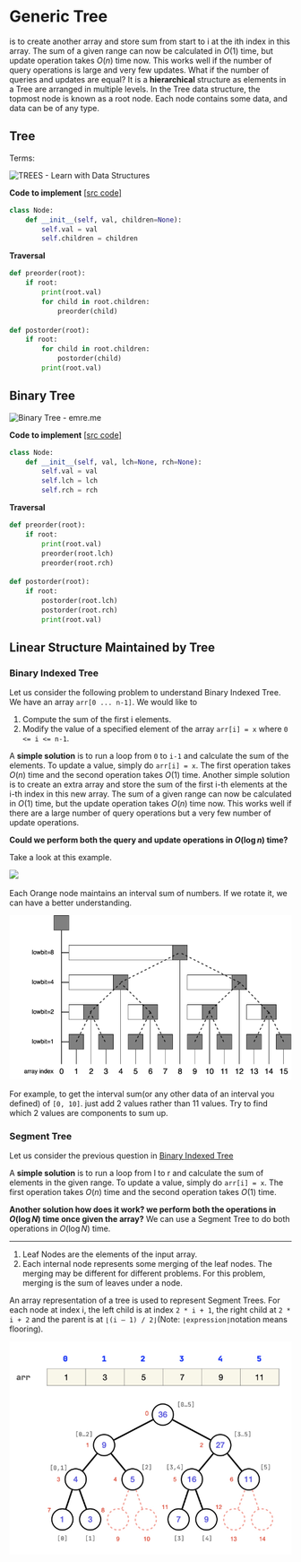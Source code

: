 # Generic Tree

&#x20;is to create another array and store sum from start to i at the ith index in this array. The sum of a given range can now be calculated in $O(1)$ time, but update operation takes $O(n)$ time now. This works well if the number of query operations is large and very few updates. What if the number of queries and updates are equal? It is a **hierarchical** structure as elements in a Tree are arranged in multiple levels. In the Tree data structure, the topmost node is known as a root node. Each node contains some data, and data can be of any type.

## Tree

Terms:

![TREES - Learn with Data Structures](https://res.cloudinary.com/practicaldev/image/fetch/s--od-naD9n--/c\_limit%2Cf\_auto%2Cfl\_progressive%2Cq\_auto%2Cw\_880/https://miro.medium.com/max/975/1\*PWJiwTxRdQy8A\_Y0hAv5Eg.png)

**Code to implement** [\[src code\]](../codes/data-structure/tree.py)

```python
class Node:
    def __init__(self, val, children=None):
        self.val = val
        self.children = children
```

**Traversal**

```python
def preorder(root):
    if root:
        print(root.val)
        for child in root.children:
            preorder(child)

def postorder(root):
    if root:
        for child in root.children:
            postorder(child)
        print(root.val)
```

## Binary Tree

![Binary Tree - emre.me](https://cdn.emre.me/2019-07-26-binary-tree.png)

**Code to implement** [\[src code\]](../codes/data-structure/binary\_tree.py)

```python
class Node:
    def __init__(self, val, lch=None, rch=None):
        self.val = val
        self.lch = lch
        self.rch = rch
```

**Traversal**

```python
def preorder(root):
    if root:
        print(root.val)
        preorder(root.lch)
        preorder(root.rch)

def postorder(root):
    if root:
        postorder(root.lch)
        postorder(root.rch)
        print(root.val)
```

## Linear Structure Maintained by Tree

### **Binary Indexed Tree**

Let us consider the following problem to understand Binary Indexed Tree. We have an array `arr[0 ... n-1]`. We would like to

1. Compute the sum of the first i elements.
2. Modify the value of a specified element of the array `arr[i] = x` where `0 <= i <= n-1`.

A **simple solution** is to run a loop from `0` to `i-1` and calculate the sum of the elements. To update a value, simply do `arr[i] = x`. The first operation takes $O(n)$ time and the second operation takes $O(1)$ time. Another simple solution is to create an extra array and store the sum of the first i-th elements at the i-th index in this new array. The sum of a given range can now be calculated in $O(1)$ time, but the update operation takes $O(n)$ time now. This works well if there are a large number of query operations but a very few number of update operations.

**Could we perform both the query and update operations in $O(\log n)$ time?**

Take a look at this example.

![](https://he-s3.s3.amazonaws.com/media/uploads/68f2369.jpg)

Each Orange node maintains an interval sum of numbers. If we rotate it, we can have a better understanding.

![](../assets/bit.png)

For example, to get the interval sum(or any other data of an interval you defined) of `[0, 10]`. just add 2 values rather than 11 values. Try to find which 2 values are components to sum up.

### **Segment Tree**

Let us consider the previous question in [Binary Indexed Tree](https://github.com/Ex10si0n/Algorithms#linear-structure-maintained-by-tree)

A **simple solution** is to run a loop from l to r and calculate the sum of elements in the given range. To update a value, simply do `arr[i] = x`. The first operation takes $O(n)$ time and the second operation takes $O(1)$ time.

**Another solution how does it work? we perform both the operations in $O(\log N)$ time once given the array?** We can use a Segment Tree to do both operations in $O(\log N)$ time.

****

1. Leaf Nodes are the elements of the input array.
2. Each internal node represents some merging of the leaf nodes. The merging may be different for different problems. For this problem, merging is the sum of leaves under a node.

An array representation of a tree is used to represent Segment Trees. For each node at index i, the left child is at index `2 * i + 1`, the right child at `2 * i + 2` and the parent is at `⌊(i – 1) / 2⌋`(Note: `⌊expression⌋`notation means flooring).

![](../assets/segment-tree.jpeg)
